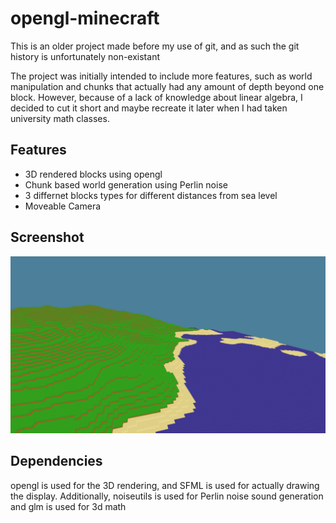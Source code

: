 # opengl-minecraft
This is an older project made before my use of git, and as such the git history is unfortunately non-existant

The project was initially intended to include more features, such as world manipulation and chunks that actually had any amount of depth beyond one block. However, because of a lack of knowledge about linear algebra, I decided to cut it short and maybe recreate it later when I had taken university math classes.

## Features
* 3D rendered blocks using opengl
* Chunk based world generation using Perlin noise
* 3 differnet blocks types for different distances from sea level
* Moveable Camera

## Screenshot
![Ingame Screenshot](screenshots/screenshot.png)

## Dependencies
opengl is used for the 3D rendering, and SFML is used for actually drawing the display. Additionally, noiseutils is used for Perlin noise sound generation and glm is used for 3d math